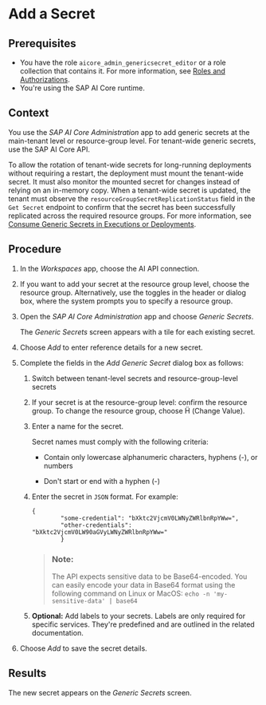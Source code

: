 <!-- loioe5cce06c8662434abaee27e77b748259 -->

<link rel="stylesheet" type="text/css" href="css/sap-icons.css"/>

# Add a Secret



<a name="loioe5cce06c8662434abaee27e77b748259__prereq_bsm_2mx_rxb"/>

## Prerequisites

-   You have the role `aicore_admin_genericsecret_editor` or a role collection that contains it. For more information, see [Roles and Authorizations](https://help.sap.com/docs/ai-launchpad/sap-ai-launchpad/roles-and-authorizations).
-   You're using the SAP AI Core runtime.



<a name="loioe5cce06c8662434abaee27e77b748259__context_k5q_fmx_rxb"/>

## Context

You use the *SAP AI Core Administration* app to add generic secrets at the main-tenant level or resource-group level. For tenant-wide generic secrets, use the SAP AI Core API.

To allow the rotation of tenant-wide secrets for long-running deployments without requiring a restart, the deployment must mount the tenant-wide secret. It must also monitor the mounted secret for changes instead of relying on an in-memory copy. When a tenant-wide secret is updated, the tenant must observe the `resourceGroupSecretReplicationStatus` field in the `Get Secret` endpoint to confirm that the secret has been successfully replicated across the required resource groups. For more information, see [Consume Generic Secrets in Executions or Deployments](https://help.sap.com/docs/AI_CORE/2d6c5984063c40a59eda62f4a9135bee/185a3245692542a78bfeff87220410c6.html).



<a name="loioe5cce06c8662434abaee27e77b748259__steps_qcc_gmx_rxb"/>

## Procedure

1.  In the *Workspaces* app, choose the AI API connection.

2.  If you want to add your secret at the resource group level, choose the resource group. Alternatively, use the toggles in the header or dialog box, where the system prompts you to specify a resource group.

3.  Open the *SAP AI Core Administration* app and choose *Generic Secrets*.

    The *Generic Secrets* screen appears with a tile for each existing secret.

4.  Choose *Add* to enter reference details for a new secret.

5.  Complete the fields in the *Add Generic Secret* dialog box as follows:

    1.  Switch between tenant-level secrets and resource-group-level secrets

    2.  If your secret is at the resource-group level: confirm the resource group. To change the resource group, choose <span class="SAP-icons-V5"></span> \(Change Value\).

    3.  Enter a name for the secret.

        Secret names must comply with the following criteria:

        -   Contain only lowercase alphanumeric characters, hyphens \(-\), or numbers

        -   Don't start or end with a hyphen \(-\)


    4.  Enter the secret in `JSON` format. For example:

        ```
        {
        		"some-credential": "bXktc2VjcmV0LWNyZWRlbnRpYWw=",
        		"other-credentials": "bXktc2VjcmV0LW90aGVyLWNyZWRlbnRpYWw="
        		}
        ```

        > ### Note:  
        > The API expects sensitive data to be Base64-encoded. You can easily encode your data in Base64 format using the following command on Linux or MacOS: `echo -n 'my-sensitive-data' | base64`

    5.  **Optional:** Add labels to your secrets. Labels are only required for specific services. They're predefined and are outlined in the related documentation.


6.  Choose *Add* to save the secret details.




<a name="loioe5cce06c8662434abaee27e77b748259__result_s1w_gmx_rxb"/>

## Results

The new secret appears on the *Generic Secrets* screen.

